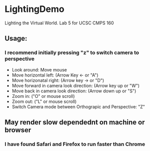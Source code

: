 # LightingDemo
Lighting the Virtual World. Lab 5 for UCSC CMPS 160


## Usage:
### I recommend initially pressing "z" to switch camera to perspective 
  - Look around: Move mouse
  - Move horizontal left: (Arrow Key <- or "A")
  - Move horizonatal right: (Arrow key -> or "D")
  - Move forward in camera look direction: (Arrow key up or "W")
  - Move back in camera look direction: (Arrow down up or "S")
  - Zoom in: ("O" or mouse scroll)
  - Zoom out: ("L" or mouse scroll)
  - Switch Camera mode between Orthograpic and Perspective: "Z" 


## May render slow dependednt on machine or browser
### I have found Safari and Firefox to run faster than Chrome
